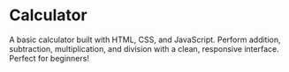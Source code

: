 # Calculator
A basic calculator built with HTML, CSS, and JavaScript. Perform addition, subtraction, multiplication, and division with a clean, responsive interface. Perfect for beginners!
